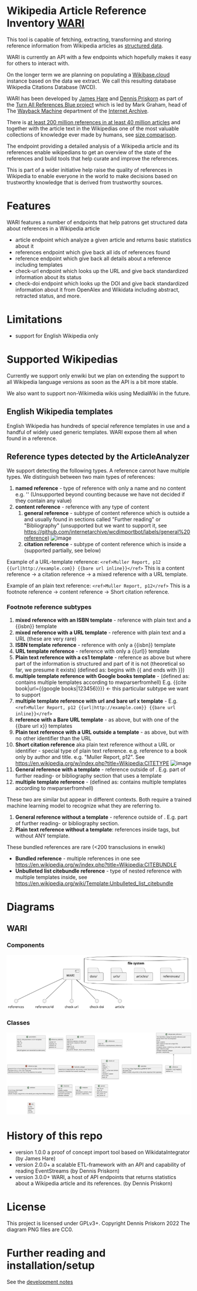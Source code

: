 # Wikipedia Article Reference Inventory [WARI](https://www.wikidata.org/wiki/Q117023013)
This tool is capable of fetching, extracting, transforming and storing 
reference information from Wikipedia articles as [structured data](https://www.wikidata.org/wiki/Q26813700). 

WARI is currently an API with a few endpoints which hopefully makes it easy for others
to interact with.

On the longer term we are planning on populating a [Wikibase.cloud](https://wikibase.cloud/) instance 
based on the data we extract. 
We call this resulting database Wikipedia Citations Database (WCD).

WARI has been developed by [James Hare](https://www.wikidata.org/wiki/Q23041486) 
and [Dennis Priskorn](https://www.wikidata.org/wiki/Q111016131) as part of the 
[Turn All References Blue project](https://www.wikidata.org/wiki/Q115136754) which is led by 
Mark Graham, head of The 
[Wayback Machine](https://www.wikidata.org/wiki/Q648266) department of the 
[Internet Archive](https://www.wikidata.org/wiki/Q461).

There is [at least 200 million references in at least 40 million articles](
https://ieeexplore.ieee.org/abstract/document/9908858) 
and together with the article text in the Wikipedias 
one of the most valuable collections of knowledge ever made by humans, 
see [size comparison](https://en.wikipedia.org/wiki/Wikipedia:Size_comparisons).

The endpoint providing a detailed analysis of a Wikipedia article and its references 
enable wikipedians to get an overview of the state of the references and 
build tools that help curate and improve the references. 

This is part of a wider initiative help raise the quality of references in 
Wikipedia to enable everyone in the world to make
 decisions based on trustworthy knowledge that is derived from 
trustworthy sources.

# Features
WARI features a number of endpoints that help patrons 
get structured data about references in a Wikipedia article
* article endpoint which analyze a given article and returns basic statistics about it 
* references endpoint which give back all ids of references found
* reference endpoint which give back all details about a reference including templates
* check-url endpoint which looks up the URL and give back 
standardized information about its status
* check-doi endpoint which looks up the DOI and give back 
standardized information about it from OpenAlex and Wikidata 
including abstract, retracted status, and more.

# Limitations
* support for English Wikipedia only

# Supported Wikipedias
Currently we support only enwiki but we plan on extending 
the support to all Wikipedia language versions as soon as the API is 
a bit more stable.

We also want to support non-Wikimedia wikis using MediaWiki in the future.

## English Wikipedia templates
English Wikipedia has hundreds of special reference templates in use 
and a handful of widely used generic templates. WARI expose them all when found in a reference.

## Reference types detected by the ArticleAnalyzer
We support detecting the following types. A reference cannot have multiple types. 
We distinguish between two main types of references:
1)  **named reference** - type of reference with only a name and no content e.g. '<ref name="INE"/>' (Unsupported 
beyond counting because we have not decided if they contain any value)
2) **content reference** - reference with any type of content 
   1) **general reference** - subtype of content reference which is outside a <ref></ref> and usually found in 
   sections called "Further reading" or "Bibliography"
   (unsupported but we want to support it, see 
   https://github.com/internetarchive/wcdimportbot/labels/general%20reference)
    ![image](https://user-images.githubusercontent.com/68460690/208092363-ba4b5346-cad7-495e-8aff-1aa4f2f0161e.png)
   2) **citation reference** - subtype of content reference which is inside a <ref> (supported partially, see below)

Example of a URL-template reference:
`<ref>Muller Report, p12 {{url|http://example.com}} {{bare url inline}}</ref>`
This is a content reference -> a citation reference -> a mixed reference with a URL template. 

Example of an plain text reference:
`<ref>Muller Report, p12</ref>`
This is a footnote reference -> content reference -> Short citation reference. 

### Footnote reference subtypes
1) **mixed reference with an ISBN template** - reference with plain text and a {{isbn}} template
2) **mixed reference with a URL template** - reference with plain text and a URL (these are very rare)
3) **ISBN template reference** - reference with only a {{isbn}} template
4) **URL template reference** - reference with only a {{url}} template
5) **Plain text reference with a cs1 template** - reference as above but where part of the 
information is structured and part of it is not (theoretical so far, we presume it exists) 
(defined as: begins with {{ and ends with }})
6) **multiple template reference with Google books template** - 
(defined as: contains multiple templates according to mwparserfromhell) 
E.g. {{cite book|url={{google books|123456}}}} <- this particular subtype we want to support
7) **multiple template reference with url and bare url x template** - 
E.g. `<ref>Muller Report, p12 {{url|http://example.com}} {{bare url inline}}</ref>`
1) **reference with a Bare URL template** - as above, but with one of the {{bare url x}} templates 
2) **Plain text reference with a URL outside a template** - as above, but with no other identifier than the URL
3) **Short citation reference** aka plain text reference without a URL or identifier - 
special type of plain text reference. e.g. reference to a book only by author and title. e.g. "Muller Report, p12". 
See https://en.wikipedia.org/w/index.php?title=Wikipedia:CITETYPE
![image](https://user-images.githubusercontent.com/68460690/208091737-abc20b6e-8102-4acd-b0fa-409aa72d9ae8.png)
4) **General reference with a template** - reference outside of <ref>. 
E.g. part of further reading- or bibliography section that uses a template
5) **multiple template reference** - (defined as: contains multiple templates according to mwparserfromhell)

These two are similar but appear in different contexts. Both require a trained machine learning model to recognize 
what they are referring to.
1) **General reference without a template** - reference outside of <ref>. 
E.g. part of further reading- or bibliography section. 
2) **Plain text reference without a template**: references inside <ref> tags, but without ANY template. 

These bundled references are rare (<200 transclusions in enwiki)
* **Bundled reference** - multiple references in one <ref> see 
https://en.wikipedia.org/w/index.php?title=Wikipedia:CITEBUNDLE
* **Unbulleted list citebundle reference** - type of nested reference with multiple templates inside, 
see https://en.wikipedia.org/wiki/Template:Unbulleted_list_citebundle


# Diagrams
## WARI
### Components
![image](diagrams/wari/components.png)
### Classes
![image](diagrams/wari/classes.png)

# History of this repo
* version 1.0.0 a proof of concept import tool based on WikidataIntegrator (by James Hare)
* version 2.0.0+ a scalable ETL-framework with an API and capability of reading EventStreams (by Dennis Priskorn)
* version 3.0.0+ WARI, a host of API endpoints that returns statistics 
about a Wikipedia article and its references. (by Dennis Priskorn)

# License
This project is licensed under GPLv3+. Copyright Dennis Priskorn 2022
The diagram PNG files are CC0.

# Further reading and installation/setup
See the [development notes](DEVELOPMENT_NOTES.md)
